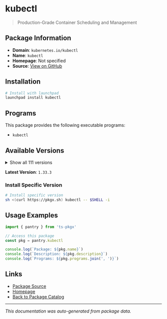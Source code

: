 # kubectl

> Production-Grade Container Scheduling and Management

## Package Information

- **Domain**: `kubernetes.io/kubectl`
- **Name**: `kubectl`
- **Homepage**: Not specified
- **Source**: [View on GitHub](https://github.com/pkgxdev/pantry/tree/main/projects/kubernetes.io/kubectl/package.yml)

## Installation

```bash
# Install with launchpad
launchpad install kubectl
```

## Programs

This package provides the following executable programs:

- `kubectl`

## Available Versions

<details>
<summary>Show all 111 versions</summary>

- `1.33.3`, `1.33.2`, `1.33.1`, `1.33.0`, `1.32.7`
- `1.32.6`, `1.32.5`, `1.32.4`, `1.32.3`, `1.32.2`
- `1.32.1`, `1.32.0`, `1.31.10`, `1.31.9`, `1.31.8`
- `1.31.7`, `1.31.6`, `1.31.5`, `1.31.4`, `1.31.3`
- `1.31.2`, `1.31.1`, `1.31.0`, `1.30.14`, `1.30.13`
- `1.30.12`, `1.30.11`, `1.30.10`, `1.30.9`, `1.30.8`
- `1.30.7`, `1.30.6`, `1.30.5`, `1.30.4`, `1.30.3`
- `1.30.2`, `1.30.1`, `1.30.0`, `1.29.15`, `1.29.14`
- `1.29.13`, `1.29.12`, `1.29.11`, `1.29.10`, `1.29.9`
- `1.29.8`, `1.29.7`, `1.29.6`, `1.29.5`, `1.29.4`
- `1.29.3`, `1.29.2`, `1.29.1`, `1.29.0`, `1.28.15`
- `1.28.14`, `1.28.13`, `1.28.12`, `1.28.11`, `1.28.10`
- `1.28.9`, `1.28.8`, `1.28.7`, `1.28.6`, `1.28.5`
- `1.28.4`, `1.28.3`, `1.28.2`, `1.28.1`, `1.28.0`
- `1.27.16`, `1.27.15`, `1.27.14`, `1.27.13`, `1.27.12`
- `1.27.11`, `1.27.10`, `1.27.9`, `1.27.8`, `1.27.7`
- `1.27.6`, `1.27.5`, `1.27.4`, `1.27.3`, `1.27.2`
- `1.26.15`, `1.26.14`, `1.26.13`, `1.26.12`, `1.26.11`
- `1.26.10`, `1.26.9`, `1.26.8`, `1.26.7`, `1.26.6`
- `1.26.5`, `1.26.3`, `1.26.2`, `1.25.16`, `1.25.15`
- `1.25.14`, `1.25.13`, `1.25.12`, `1.25.11`, `1.25.10`
- `1.25.8`, `1.24.17`, `1.24.16`, `1.24.15`, `1.24.14`
- `1.24.12`

</details>

**Latest Version**: `1.33.3`

### Install Specific Version

```bash
# Install specific version
sh <(curl https://pkgx.sh) kubectl -- $SHELL -i
```

## Usage Examples

```typescript
import { pantry } from 'ts-pkgx'

// Access this package
const pkg = pantry.kubectl

console.log(`Package: ${pkg.name}`)
console.log(`Description: ${pkg.description}`)
console.log(`Programs: ${pkg.programs.join(', ')}`)
```

## Links

- [Package Source](https://github.com/pkgxdev/pantry/tree/main/projects/kubernetes.io/kubectl/package.yml)
- [Homepage](#)
- [Back to Package Catalog](../../../package-catalog.md)

---

*This documentation was auto-generated from package data.*
